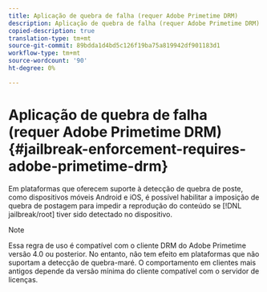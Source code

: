 ```yaml
---
title: Aplicação de quebra de falha (requer Adobe Primetime DRM)
description: Aplicação de quebra de falha (requer Adobe Primetime DRM)
copied-description: true
translation-type: tm+mt
source-git-commit: 89bdda1d4bd5c126f19ba75a819942df901183d1
workflow-type: tm+mt
source-wordcount: '90'
ht-degree: 0%

---
```



# Aplicação de quebra de falha (requer Adobe Primetime DRM){#jailbreak-enforcement-requires-adobe-primetime-drm}

Em plataformas que oferecem suporte à detecção de quebra de poste, como dispositivos móveis Android e iOS, é possível habilitar a imposição de quebra de postagem para impedir a reprodução do conteúdo se [!DNL jailbreak/root] tiver sido detectado no dispositivo.

>[!NOTE]
>
>Essa regra de uso é compatível com o cliente DRM do Adobe Primetime versão 4.0 ou posterior. No entanto, não tem efeito em plataformas que não suportam a detecção de quebra-maré. O comportamento em clientes mais antigos depende da versão mínima do cliente compatível com o servidor de licenças.

